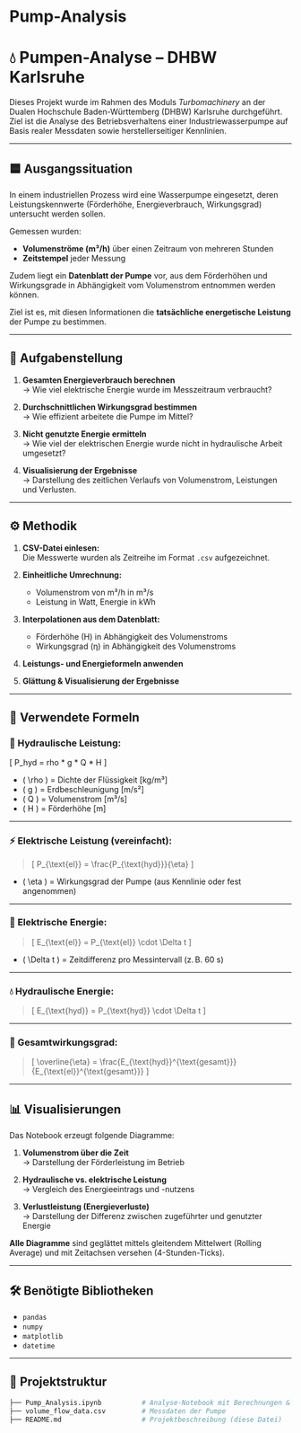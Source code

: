 # Pump-Analysis
# 💧 Pumpen-Analyse – DHBW Karlsruhe

Dieses Projekt wurde im Rahmen des Moduls *Turbomachinery* an der Dualen Hochschule Baden-Württemberg (DHBW) Karlsruhe durchgeführt. Ziel ist die Analyse des Betriebsverhaltens einer Industriewasserpumpe auf Basis realer Messdaten sowie herstellerseitiger Kennlinien.

---

## 🟦 Ausgangssituation

In einem industriellen Prozess wird eine Wasserpumpe eingesetzt, deren Leistungskennwerte (Förderhöhe, Energieverbrauch, Wirkungsgrad) untersucht werden sollen. 

Gemessen wurden:
- **Volumenströme (m³/h)** über einen Zeitraum von mehreren Stunden
- **Zeitstempel** jeder Messung

Zudem liegt ein **Datenblatt der Pumpe** vor, aus dem Förderhöhen und Wirkungsgrade in Abhängigkeit vom Volumenstrom entnommen werden können.  

Ziel ist es, mit diesen Informationen die **tatsächliche energetische Leistung** der Pumpe zu bestimmen.

---

## 🧾 Aufgabenstellung

1. **Gesamten Energieverbrauch berechnen**  
   → Wie viel elektrische Energie wurde im Messzeitraum verbraucht?

2. **Durchschnittlichen Wirkungsgrad bestimmen**  
   → Wie effizient arbeitete die Pumpe im Mittel?

3. **Nicht genutzte Energie ermitteln**  
   → Wie viel der elektrischen Energie wurde nicht in hydraulische Arbeit umgesetzt?

4. **Visualisierung der Ergebnisse**  
   → Darstellung des zeitlichen Verlaufs von Volumenstrom, Leistungen und Verlusten.

---

## ⚙️ Methodik

1. **CSV-Datei einlesen:**  
   Die Messwerte wurden als Zeitreihe im Format `.csv` aufgezeichnet.

2. **Einheitliche Umrechnung:**  
   - Volumenstrom von m³/h in m³/s
   - Leistung in Watt, Energie in kWh

3. **Interpolationen aus dem Datenblatt:**  
   - Förderhöhe (H) in Abhängigkeit des Volumenstroms
   - Wirkungsgrad (η) in Abhängigkeit des Volumenstroms

4. **Leistungs- und Energieformeln anwenden**

5. **Glättung & Visualisierung der Ergebnisse**

---

## 📐 Verwendete Formeln

### 💠 Hydraulische Leistung:
\[
P_hyd = rho * g * Q * H
\]

- \( \rho \) = Dichte der Flüssigkeit [kg/m³]  
- \( g \) = Erdbeschleunigung [m/s²]  
- \( Q \) = Volumenstrom [m³/s]  
- \( H \) = Förderhöhe [m]

---

### ⚡ Elektrische Leistung (vereinfacht):

> \[
P_{\text{el}} = \frac{P_{\text{hyd}}}{\eta}
\]

- \( \eta \) = Wirkungsgrad der Pumpe (aus Kennlinie oder fest angenommen)

---

### 🔋 Elektrische Energie:

> \[
E_{\text{el}} = P_{\text{el}} \cdot \Delta t
\]

- \( \Delta t \) = Zeitdifferenz pro Messintervall (z. B. 60 s)

---

### 💧 Hydraulische Energie:

> \[
E_{\text{hyd}} = P_{\text{hyd}} \cdot \Delta t
\]

---

### 🧾 Gesamtwirkungsgrad:

> \[
\overline{\eta} = \frac{E_{\text{hyd}}^{\text{gesamt}}}{E_{\text{el}}^{\text{gesamt}}}
\]

---

## 📊 Visualisierungen

Das Notebook erzeugt folgende Diagramme:

1. **Volumenstrom über die Zeit**  
   → Darstellung der Förderleistung im Betrieb

2. **Hydraulische vs. elektrische Leistung**  
   → Vergleich des Energieeintrags und -nutzens

3. **Verlustleistung (Energieverluste)**  
   → Darstellung der Differenz zwischen zugeführter und genutzter Energie

**Alle Diagramme** sind geglättet mittels gleitendem Mittelwert (Rolling Average) und mit Zeitachsen versehen (4-Stunden-Ticks).

---

## 🛠️ Benötigte Bibliotheken

- `pandas`
- `numpy`
- `matplotlib`
- `datetime`

---

## 📁 Projektstruktur

```bash
├── Pump_Analysis.ipynb          # Analyse-Notebook mit Berechnungen & Plots
├── volume_flow_data.csv         # Messdaten der Pumpe
├── README.md                    # Projektbeschreibung (diese Datei)
